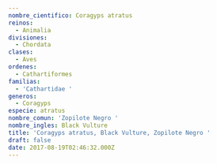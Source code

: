 ```yaml
---
nombre_cientifico: Coragyps atratus
reinos:
  - Animalia
divisiones:
  - Chordata
clases:
  - Aves
ordenes:
  - Cathartiformes
familias:
  - 'Cathartidae '
generos:
  - Coragyps
especie: atratus
nombre_comun: 'Zopilote Negro '
nombre_ingles: Black Vulture
title: 'Coragyps atratus, Black Vulture, Zopilote Negro '
draft: false
date: 2017-08-19T02:46:32.000Z
---
```


